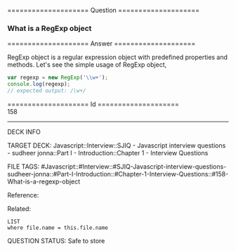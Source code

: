 ==================== Question ====================  

### What is a RegExp object  

==================== Answer ====================  

RegExp object is a regular expression object with predefined properties and
methods. Let's see the simple usage of RegExp object,

```javascript
var regexp = new RegExp('\\w+');
console.log(regexp);
// expected output: /\w+/
```

==================== Id ====================  
158

---

DECK INFO

TARGET DECK: Javascript::Interview::SJIQ - Javascript interview questions - sudheer jonna::Part I - Introduction::Chapter 1 - Interview Questions

FILE TAGS: #Javascript::#Interview::#SJIQ-Javascript-interview-questions-sudheer-jonna::#Part-I-Introduction::#Chapter-1-Interview-Questions::#158-What-is-a-regexp-object

Reference:

Related:

```dataview
LIST
where file.name = this.file.name
```

QUESTION STATUS: Safe to store

